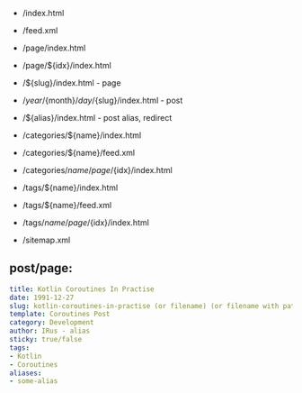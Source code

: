 - /index.html
- /feed.xml
- /page/index.html
- /page/${idx}/index.html

- /${slug}/index.html - page
- /${year}/${month}/${day}/${slug}/index.html - post
- /${alias}/index.html - post alias, redirect

- /categories/${name}/index.html
- /categories/${name}/feed.xml
- /categories/${name}/page/${idx}/index.html

- /tags/${name}/index.html
- /tags/${name}/feed.xml
- /tags/${name}/page/${idx}/index.html

- /sitemap.xml

## post/page:
```yaml
title: Kotlin Coroutines In Practise
date: 1991-12-27
slug: kotlin-coroutines-in-practise (or filename) (or filename with path for pages)
template: Coroutines Post
category: Development
author: IRus - alias
sticky: true/false
tags:
- Kotlin
- Coroutines
aliases:
- some-alias
```
